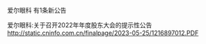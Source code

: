 爱尔眼科 有1条新公告 

爱尔眼科:关于召开2022年年度股东大会的提示性公告 http://static.cninfo.com.cn/finalpage/2023-05-25/1216897012.PDF 

